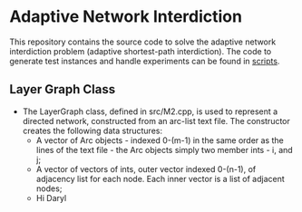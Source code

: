 # Adaptive Network Interdiction

This repository contains the source code to solve the adaptive network interdiction problem (adaptive shortest-path interdiction). The code to generate test instances and handle experiments can be found in [scripts](https://github.com/lucawrabetz/ARSPI/tree/master/scripts).

## Layer Graph Class

* The LayerGraph class, defined in src/M2.cpp, is used to represent a directed network, constructed from an arc-list text file. The constructor creates the following data structures: 
    * A vector of Arc objects - indexed 0-(m-1) in the same order as the lines of the text file - the Arc objects simply two member ints - i, and j;
    * A vector of vectors of ints, outer vector indexed 0-(n-1), of adjacency list for each node. Each inner vector is a list of adjacent nodes;
    * Hi Daryl

